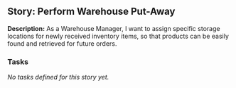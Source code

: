 ## Story: Perform Warehouse Put-Away

**Description:**
As a Warehouse Manager, I want to assign specific storage locations for newly received inventory items, so that products can be easily found and retrieved for future orders.

### Tasks

_No tasks defined for this story yet._
